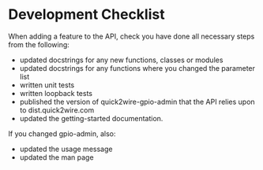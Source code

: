 Development Checklist
===================

When adding a feature to the API, check you have done all necessary steps from the following:

  * updated docstrings for any new functions, classes or modules
  * updated docstrings for any functions where you changed the parameter list
  * written unit tests
  * written loopback tests
  * published the version of quick2wire-gpio-admin that the API relies upon to dist.quick2wire.com
  * updated the getting-started documentation.

If you changed gpio-admin, also:

  * updated the usage message
  * updated the man page

 
